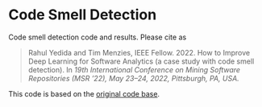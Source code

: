 # Code Smell Detection

Code smell detection code and results. Please cite as


> Rahul Yedida and Tim Menzies, IEEE Fellow. 2022. How to Improve Deep Learning for Software Analytics (a case study with code smell detection). In *19th International Conference on Mining Software Repositories (MSR ’22), May 23–24, 2022, Pittsburgh, PA, USA.*


This code is based on the [original code base](https://github.com/liuhuigmail/DeepSmellDetection).
